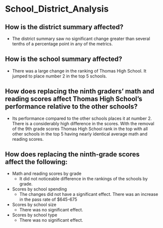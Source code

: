 # School_District_Analysis
## How is the district summary affected?
  * The district summary saw no significant change greater than several tenths of a percentage point in any of the metrics.
## How is the school summary affected?
  * There was a large change in the ranking of Thomas High School. It jumped to place number 2 in the top 5 schools.
## How does replacing the ninth graders’ math and reading scores affect Thomas High School’s performance relative to the other schools?
  * Its performance compared to the other schools places it at number 2. There is a considerably high difference in the scores. With the removal of the 9th grade scores Thomas High School rank in the top with all other schools in the top 5 having nearly identical average math and reading scores.
## How does replacing the ninth-grade scores affect the following:
  * Math and reading scores by grade
    * It did not noticeable difference in the rankings of the schools by grade.
  * Scores by school spending
    * The changes did not have a significant effect. There was an increase in the pass rate of $645-675
  * Scores by school size
    * There was no significant effect. 
  * Scores by school type
    * There was no significant effect. 
